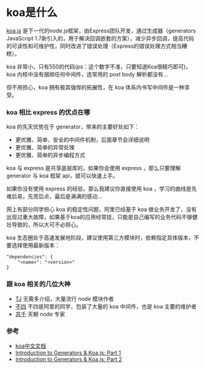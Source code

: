 # koa是什么

[koa.js](http://koajs.com) 是下一代的node.js框架，由Express团队开发，通过生成器（generators JavaScript 1.7新引入的，用于解决回调嵌套的方案），减少异步回调，提高代码的可读性和可维护性，同时改进了错误处理（Express的错误处理方式相当糟糕）。

koa 非常小，只有550的代码(ps：这个数字不准，只要知道Koa很精巧即可)，koa 内核中没有捆绑任何中间件，连常用的 post body 解析都没有...

但不用担心，koa 拥有极其强悍的拓展性，在 koa 体系内书写中间件是一种享受。


### koa 相比 express 的优点在哪

koa 的先天优势在于 generator，带来的主要好处如下：

* 更优雅、简单、安全的中间件机制，后面章节会详细说明
* 更优雅、简单的异常处理
* 更优雅、简单的异步编程方式

koa 与 express 是共享底层库的，如果你会使用 express ，那么只要理解 generator 与 koa 框架 api，就可以快速上手。

如果你没有使用 express 的经验，那么我建议你直接使用 koa ，学习的曲线是先难后易，先苦后点，最后是满满的感动...

网上有部分同学担心 koa 的稳定性问题，阿里已经基于 koa 做业务开发了，没有出现过重大故障，如果基于koa的应用经常挂，只能是自己编写的业务代码不够健壮导致的，所以大可不必担心。

koa 生态圈处于高速发展地阶段，建议使用第三方模块时，依赖指定具体版本，不要选择使用最新版本：

    "dependencies": {
        "<name>": "<version>"
    }

### 跟 koa 相关的几位大神

* [TJ](https://github.com/tj) 无需多介绍，大量流行 node 模块作者
* [不四](https://github.com/dead-horse) 不四是阿里的同学，包装了大量的 koa 中间件，也是 koa 主要的维护者
* [苏千](https://github.com/fengmk2) 天朝 node 专家



### 参考

* [koa中文文档](http://koa.rednode.cn/)
* [Introduction to Generators & Koa.js: Part 1](http://code.tutsplus.com/tutorials/introduction-to-generators-koajs-part-1--cms-21615)
* [Introduction to Generators & Koa.js: Part 2](http://code.tutsplus.com/tutorials/introduction-to-generators-koajs-part-2--cms-21756)



